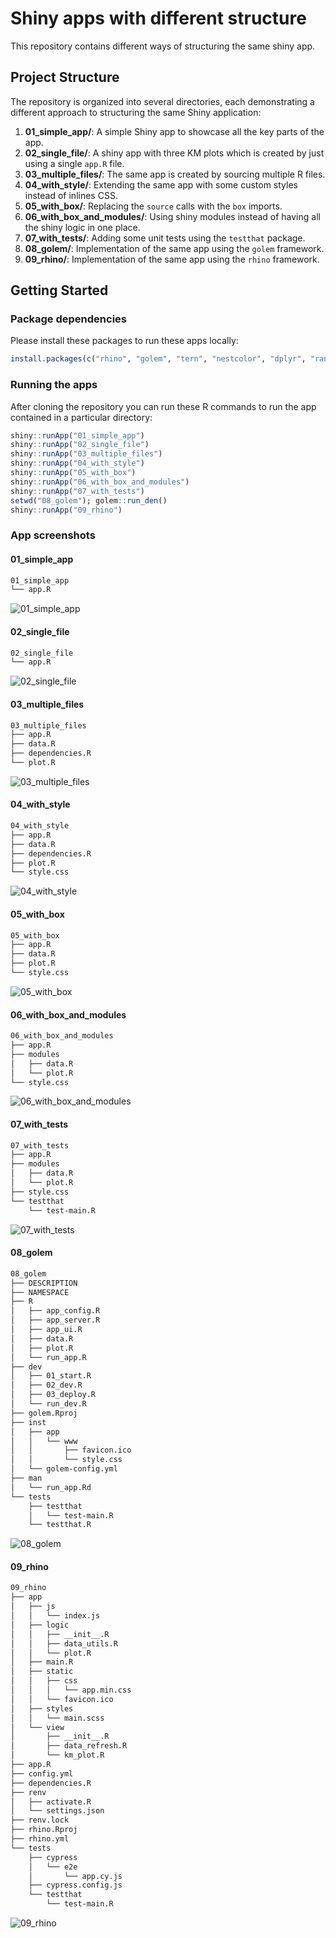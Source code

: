 # Shiny apps with different structure

This repository contains different ways of structuring the same shiny app.

## Project Structure

The repository is organized into several directories, each demonstrating a different approach to structuring the same Shiny application:

1. **01_simple_app/**: A simple Shiny app to showcase all the key parts of the app.
2. **02_single_file/**: A shiny app with three KM plots which is created by just using a single `app.R` file.
3. **03_multiple_files/**: The same app is created by sourcing multiple R files.
4. **04_with_style/**: Extending the same app with some custom styles instead of inlines CSS.
5. **05_with_box/**: Replacing the `source` calls with the `box` imports.
6. **06_with_box_and_modules/**: Using shiny modules instead of having all the shiny logic in one place.
7. **07_with_tests/**: Adding some unit tests using the `testthat` package.
8. **08_golem/**: Implementation of the same app using the `golem` framework.
9. **09_rhino/**: Implementation of the same app using the `rhino` framework.

## Getting Started

### Package dependencies

Please install these packages to run these apps locally:

```r
install.packages(c("rhino", "golem", "tern", "nestcolor", "dplyr", "random.cdisc.data"), repos = "https://packagemanager.posit.co/cran/latest")
```

### Running the apps

After cloning the repository you can run these R commands to run the app contained in a particular directory:

```r
shiny::runApp("01_simple_app")
shiny::runApp("02_single_file")
shiny::runApp("03_multiple_files")
shiny::runApp("04_with_style")
shiny::runApp("05_with_box")
shiny::runApp("06_with_box_and_modules")
shiny::runApp("07_with_tests")
setwd("08_golem"); golem::run_den()
shiny::runApp("09_rhino")
```

### App screenshots

#### 01_simple_app

```md
01_simple_app
└── app.R
```

![01_simple_app](01_simple_app.png)

#### 02_single_file

```md
02_single_file
└── app.R
```

![02_single_file](02_single_file.png)

#### 03_multiple_files

```md
03_multiple_files
├── app.R
├── data.R
├── dependencies.R
└── plot.R
```

![03_multiple_files](03_multiple_files.png)

#### 04_with_style

```md
04_with_style
├── app.R
├── data.R
├── dependencies.R
├── plot.R
└── style.css
```

![04_with_style](04_with_style.png)

#### 05_with_box

```md
05_with_box
├── app.R
├── data.R
├── plot.R
└── style.css
```

![05_with_box](05_with_box.png)

#### 06_with_box_and_modules

```md
06_with_box_and_modules
├── app.R
├── modules
│   ├── data.R
│   └── plot.R
└── style.css
```

![06_with_box_and_modules](06_with_box_and_modules.png)

#### 07_with_tests

```md
07_with_tests
├── app.R
├── modules
│   ├── data.R
│   └── plot.R
├── style.css
└── testthat
    └── test-main.R
```

![07_with_tests](07_with_tests.png)

#### 08_golem

```md
08_golem
├── DESCRIPTION
├── NAMESPACE
├── R
│   ├── app_config.R
│   ├── app_server.R
│   ├── app_ui.R
│   ├── data.R
│   ├── plot.R
│   └── run_app.R
├── dev
│   ├── 01_start.R
│   ├── 02_dev.R
│   ├── 03_deploy.R
│   └── run_dev.R
├── golem.Rproj
├── inst
│   ├── app
│   │   └── www
│   │       ├── favicon.ico
│   │       └── style.css
│   └── golem-config.yml
├── man
│   └── run_app.Rd
└── tests
    ├── testthat
    │   └── test-main.R
    └── testthat.R
```

![08_golem](08_golem.png)

#### 09_rhino

```md
09_rhino
├── app
│   ├── js
│   │   └── index.js
│   ├── logic
│   │   ├── __init__.R
│   │   ├── data_utils.R
│   │   └── plot.R
│   ├── main.R
│   ├── static
│   │   ├── css
│   │   │   └── app.min.css
│   │   └── favicon.ico
│   ├── styles
│   │   └── main.scss
│   └── view
│       ├── __init__.R
│       ├── data_refresh.R
│       └── km_plot.R
├── app.R
├── config.yml
├── dependencies.R
├── renv
│   ├── activate.R
│   └── settings.json
├── renv.lock
├── rhino.Rproj
├── rhino.yml
└── tests
    ├── cypress
    │   └── e2e
    │       └── app.cy.js
    ├── cypress.config.js
    └── testthat
        └── test-main.R
```

![09_rhino](09_rhino.png)
